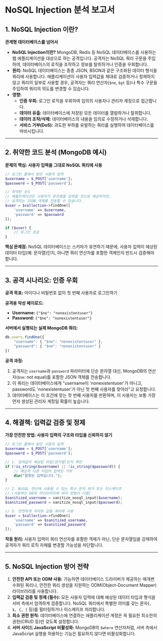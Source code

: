# NoSQL Injection 분석 보고서

## 1. NoSQL Injection 이란?

**관계형 데이터베이스를 넘어서**

- **NoSQL Injection이란?** MongoDB, Redis 등 NoSQL 데이터베이스를 사용하는 웹 애플리케이션을 대상으로 하는 공격입니다. 공격자는 NoSQL 쿼리 구문을 주입하여, 데이터베이스의 로직을 조작하고 정보를 탈취하거나 인증을 우회합니다.
- **원리:** NoSQL 데이터베이스는 종종 JSON, BSON과 같은 구조화된 데이터 형식을 쿼리에 사용합니다. 애플리케이션이 사용자 입력값을 제대로 검증하거나 정제하지 않고 쿼리의 일부로 사용할 경우, 공격자는 쿼리 연산자(`$ne`, `$gt` 등)나 특수 구문을 주입하여 쿼리의 의도를 변경할 수 있습니다.
- **영향:**
    - **인증 우회:** 로그인 로직을 우회하여 임의의 사용자나 관리자 계정으로 접근합니다.
    - **데이터 유출:** 데이터베이스에 저장된 모든 데이터를 열람하거나 탈취합니다.
    - **데이터 조작/삭제:** 데이터베이스의 내용을 임의로 수정하거나 삭제합니다.
    - **서비스 거부(DoS):** 과도한 부하를 유발하는 쿼리를 실행하여 데이터베이스를 마비시킵니다.

---

## 2. 취약한 코드 분석 (MongoDB 예시)

**문제의 핵심: 사용자 입력을 그대로 NoSQL 쿼리에 사용**

```php
// 로그인 폼에서 받은 사용자 입력
$username = $_POST['username'];
$password = $_POST['password'];

// 취약한 코드
// 애플리케이션은 사용자가 문자열을 입력할 것으로 예상하지만,
// 공격자는 JSON 객체를 전송할 수 있습니다.
$user = $collection->findOne([
    'username' => $username,
    'password' => $password
]);

if ($user) {
    // 로그인 성공
}
```

**핵심 문제점:** NoSQL 데이터베이스는 스키마가 유연하기 때문에, 사용자 입력이 예상된 데이터 타입(예: 문자열)인지, 아니면 쿼리 연산자를 포함한 객체인지 반드시 검증해야 합니다.

---

## 3. 공격 시나리오: 인증 우회

**공격 목표:** 아이디나 비밀번호 없이 첫 번째 사용자로 로그인하기

**공격용 악성 페이로드:**
- **Username:** `{"$ne": "nonexistentuser"}`
- **Password:** `{"$ne": "nonexistentuser"}`

**서버에서 실행되는 실제 MongoDB 쿼리:**
```javascript
db.users.findOne({
    "username": { "$ne": "nonexistentuser" },
    "password": { "$ne": "nonexistentuser" }
})
```

**공격 과정:**
1.  공격자는 `username`과 `password` 파라미터에 단순 문자열 대신, MongoDB의 연산자(`$ne`: not equal)를 포함한 JSON 객체를 전송합니다.
2.  이 쿼리는 데이터베이스에게 "username이 'nonexistentuser'가 아니고, password도 'nonexistentuser'가 아닌 첫 번째 사용자를 찾아라"고 요청합니다.
3.  데이터베이스는 이 조건에 맞는 첫 번째 사용자를 반환하며, 이 사용자는 보통 가장 먼저 생성된 관리자 계정일 확률이 높습니다.

---

## 4. 해결책: 입력값 검증 및 정제

**가장 안전한 방법: 사용자 입력의 구조와 타입을 신뢰하지 않기**

```php
// 로그인 폼에서 받은 사용자 입력
$username = $_POST['username'];
$password = $_POST['password'];

// 1. 입력값이 예상된 타입(문자열)인지 확인
if (!is_string($username) || !is_string($password)) {
    // 예상과 다른 타입의 입력은 거부
    die("잘못된 입력입니다.");
}

// 2. NoSQL 연산에 사용될 수 있는 특수 문자 제거 또는 이스케이프
// (사용하는 DB와 라이브러리에 따라 방법이 다름)
$sanitized_username = sanitize_nosql_input($username);
$sanitized_password = sanitize_nosql_input($password);

// 3. 안전하게 처리된 값을 쿼리에 사용
$user = $collection->findOne([
    'username' => $sanitized_username,
    'password' => $sanitized_password
]);
```

**작동 원리:** 사용자 입력이 쿼리 연산자를 포함한 객체가 아닌, 단순 문자열임을 강제하여 공격자가 쿼리 로직 자체를 변경할 가능성을 차단합니다.

---

## 5. NoSQL Injection 방어 전략

1.  **안전한 API 또는 ODM 사용:** 가능하면 데이터베이스 드라이버가 제공하는 매개변수화된 쿼리나, 안전한 쿼리 생성을 지원하는 ODM(Object-Document Mapper) 라이브러리를 사용합니다.
2.  **입력값 검증 및 정제 (필수):** 모든 사용자 입력에 대해 예상된 데이터 타입과 형식을 서버 측에서 엄격하게 검증합니다. NoSQL 쿼리에서 특별한 의미를 갖는 문자(`, $, {, }` 등)를 필터링하거나 이스케이프 처리합니다.
3.  **최소 권한 원칙:** 데이터베이스에 연결하는 애플리케이션 계정은 꼭 필요한 최소한의 권한(CRUD 등)만 갖도록 설정합니다.
4.  **서버 사이드 JavaScript 비활성화:** MongoDB의 `$where` 연산자처럼, 서버 측에서 JavaScript 실행을 허용하는 기능은 필요하지 않다면 비활성화합니다.
